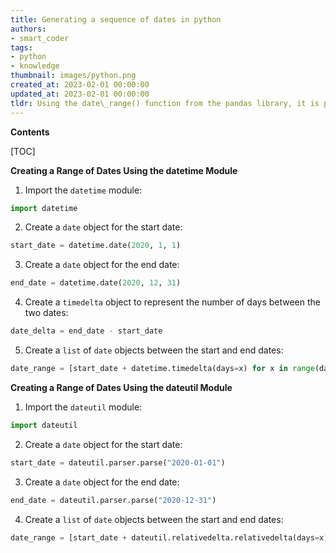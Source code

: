 ```yaml
---
title: Generating a sequence of dates in python
authors:
- smart_coder
tags:
- python
- knowledge
thumbnail: images/python.png
created_at: 2023-02-01 00:00:00
updated_at: 2023-02-01 00:00:00
tldr: Using the date\_range() function from the pandas library, it is possible to create a range of dates in Python.
---
```


**Contents**

[TOC]

**Creating a Range of Dates Using the datetime Module**

1. Import the `datetime` module:

```python
import datetime
```

2. Create a `date` object for the start date:

```python
start_date = datetime.date(2020, 1, 1)
```

3. Create a `date` object for the end date:

```python
end_date = datetime.date(2020, 12, 31)
```

4. Create a `timedelta` object to represent the number of days between the two dates:

```python
date_delta = end_date - start_date
```

5. Create a `list` of `date` objects between the start and end dates:

```python
date_range = [start_date + datetime.timedelta(days=x) for x in range(date_delta.days + 1)]
```

**Creating a Range of Dates Using the dateutil Module**

1. Import the `dateutil` module:

```python
import dateutil
```

2. Create a `date` object for the start date:

```python
start_date = dateutil.parser.parse("2020-01-01")
```

3. Create a `date` object for the end date:

```python
end_date = dateutil.parser.parse("2020-12-31")
```

4. Create a `list` of `date` objects between the start and end dates:

```python
date_range = [start_date + dateutil.relativedelta.relativedelta(days=x) for x in range((end_date - start_date).days + 1)]
```
